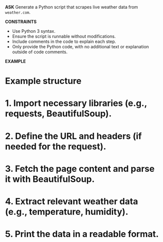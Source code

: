 <!-- __ASK__
Write a script to fetch weather data.

__CONTEXT__
- The data source is a website `weather.com`. -->

__ASK__
Generate a Python script that scrapes live weather data from `weather.com`.

__CONSTRAINTS__
- Use Python 3 syntax.
- Ensure the script is runnable without modifications.
- Include comments in the code to explain each step.
- Only provide the Python code, with no additional text or explanation outside of code comments.

__EXAMPLE__
# Example structure
# 1. Import necessary libraries (e.g., requests, BeautifulSoup).
# 2. Define the URL and headers (if needed for the request).
# 3. Fetch the page content and parse it with BeautifulSoup.
# 4. Extract relevant weather data (e.g., temperature, humidity).
# 5. Print the data in a readable format.
